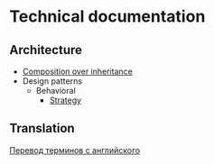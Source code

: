 # Technical documentation

## Architecture

* [Composition over inheritance](architecture/composition%20over%20inheritance.md)
* Design patterns
  * Behavioral
    * [Strategy](architecture/design%20patterns/behavioral/strategy.md)

## Translation

[Перевод терминов с английского](translation.md)
